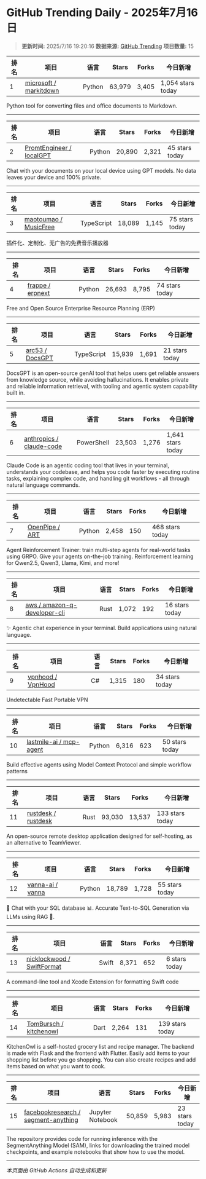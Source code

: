 # GitHub Trending Daily - 2025年7月16日

> **更新时间:** 2025/7/16 19:20:16
> **数据来源:** [GitHub Trending](https://github.com/trending)
> **项目数量:** 15

| 排名 | 项目 | 语言 | Stars | Forks | 今日新增 |
|------|------|------|-------|-------|-----------|
| 1 | [microsoft / markitdown](https://github.com/microsoft/markitdown) | Python | 63,979 | 3,405 | 1,054 stars today |

Python tool for converting files and office documents to Markdown.

---

| 排名 | 项目 | 语言 | Stars | Forks | 今日新增 |
|------|------|------|-------|-------|-----------|
| 2 | [PromtEngineer / localGPT](https://github.com/PromtEngineer/localGPT) | Python | 20,890 | 2,321 | 45 stars today |

Chat with your documents on your local device using GPT models. No data leaves your device and 100% private.

---

| 排名 | 项目 | 语言 | Stars | Forks | 今日新增 |
|------|------|------|-------|-------|-----------|
| 3 | [maotoumao / MusicFree](https://github.com/maotoumao/MusicFree) | TypeScript | 18,089 | 1,145 | 75 stars today |

插件化、定制化、无广告的免费音乐播放器

---

| 排名 | 项目 | 语言 | Stars | Forks | 今日新增 |
|------|------|------|-------|-------|-----------|
| 4 | [frappe / erpnext](https://github.com/frappe/erpnext) | Python | 26,693 | 8,795 | 74 stars today |

Free and Open Source Enterprise Resource Planning (ERP)

---

| 排名 | 项目 | 语言 | Stars | Forks | 今日新增 |
|------|------|------|-------|-------|-----------|
| 5 | [arc53 / DocsGPT](https://github.com/arc53/DocsGPT) | TypeScript | 15,939 | 1,691 | 21 stars today |

DocsGPT is an open-source genAI tool that helps users get reliable answers from knowledge source, while avoiding hallucinations. It enables private and reliable information retrieval, with tooling and agentic system capability built in.

---

| 排名 | 项目 | 语言 | Stars | Forks | 今日新增 |
|------|------|------|-------|-------|-----------|
| 6 | [anthropics / claude-code](https://github.com/anthropics/claude-code) | PowerShell | 23,503 | 1,276 | 1,641 stars today |

Claude Code is an agentic coding tool that lives in your terminal, understands your codebase, and helps you code faster by executing routine tasks, explaining complex code, and handling git workflows - all through natural language commands.

---

| 排名 | 项目 | 语言 | Stars | Forks | 今日新增 |
|------|------|------|-------|-------|-----------|
| 7 | [OpenPipe / ART](https://github.com/OpenPipe/ART) | Python | 2,458 | 150 | 468 stars today |

Agent Reinforcement Trainer: train multi-step agents for real-world tasks using GRPO. Give your agents on-the-job training. Reinforcement learning for Qwen2.5, Qwen3, Llama, Kimi, and more!

---

| 排名 | 项目 | 语言 | Stars | Forks | 今日新增 |
|------|------|------|-------|-------|-----------|
| 8 | [aws / amazon-q-developer-cli](https://github.com/aws/amazon-q-developer-cli) | Rust | 1,072 | 192 | 16 stars today |

✨ Agentic chat experience in your terminal. Build applications using natural language.

---

| 排名 | 项目 | 语言 | Stars | Forks | 今日新增 |
|------|------|------|-------|-------|-----------|
| 9 | [vpnhood / VpnHood](https://github.com/vpnhood/VpnHood) | C# | 1,315 | 180 | 34 stars today |

Undetectable Fast Portable VPN

---

| 排名 | 项目 | 语言 | Stars | Forks | 今日新增 |
|------|------|------|-------|-------|-----------|
| 10 | [lastmile-ai / mcp-agent](https://github.com/lastmile-ai/mcp-agent) | Python | 6,316 | 623 | 50 stars today |

Build effective agents using Model Context Protocol and simple workflow patterns

---

| 排名 | 项目 | 语言 | Stars | Forks | 今日新增 |
|------|------|------|-------|-------|-----------|
| 11 | [rustdesk / rustdesk](https://github.com/rustdesk/rustdesk) | Rust | 93,030 | 13,537 | 133 stars today |

An open-source remote desktop application designed for self-hosting, as an alternative to TeamViewer.

---

| 排名 | 项目 | 语言 | Stars | Forks | 今日新增 |
|------|------|------|-------|-------|-----------|
| 12 | [vanna-ai / vanna](https://github.com/vanna-ai/vanna) | Python | 18,789 | 1,728 | 55 stars today |

🤖 Chat with your SQL database 📊. Accurate Text-to-SQL Generation via LLMs using RAG 🔄.

---

| 排名 | 项目 | 语言 | Stars | Forks | 今日新增 |
|------|------|------|-------|-------|-----------|
| 13 | [nicklockwood / SwiftFormat](https://github.com/nicklockwood/SwiftFormat) | Swift | 8,371 | 652 | 6 stars today |

A command-line tool and Xcode Extension for formatting Swift code

---

| 排名 | 项目 | 语言 | Stars | Forks | 今日新增 |
|------|------|------|-------|-------|-----------|
| 14 | [TomBursch / kitchenowl](https://github.com/TomBursch/kitchenowl) | Dart | 2,264 | 131 | 139 stars today |

KitchenOwl is a self-hosted grocery list and recipe manager. The backend is made with Flask and the frontend with Flutter. Easily add items to your shopping list before you go shopping. You can also create recipes and add items based on what you want to cook.

---

| 排名 | 项目 | 语言 | Stars | Forks | 今日新增 |
|------|------|------|-------|-------|-----------|
| 15 | [facebookresearch / segment-anything](https://github.com/facebookresearch/segment-anything) | Jupyter Notebook | 50,859 | 5,983 | 23 stars today |

The repository provides code for running inference with the SegmentAnything Model (SAM), links for downloading the trained model checkpoints, and example notebooks that show how to use the model.

---


*本页面由 GitHub Actions 自动生成和更新*
